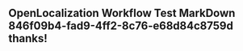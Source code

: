 <properties
ms.topic="hero-topic"
ms.test1="hero-topic"
ms.test2="test"/>

## OpenLocalization Workflow Test MarkDown 846f09b4-fad9-4ff2-8c76-e68d84c8759d thanks!

